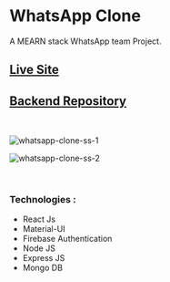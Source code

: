 # WhatsApp Clone

A MEARN stack WhatsApp team Project. <br/>

## [Live Site](https://whatsapp-mern-teamproject.web.app/ "WhatsApp Clone")
## [Backend Repository](https://github.com/chistyhimel/whatsapp-clone-server "WhatsApp Clone Server")

<br/>

![whatsapp-clone-ss-1](https://user-images.githubusercontent.com/64969805/100899308-e2164000-34eb-11eb-8ac9-ae987224fc02.jpg)

![whatsapp-clone-ss-2](https://user-images.githubusercontent.com/64969805/100899302-dfb3e600-34eb-11eb-8628-2fe8d838eb40.jpg)

  <br/>

### Technologies : <br/>
- React Js
- Material-UI
- Firebase Authentication
- Node JS
- Express JS
- Mongo DB
  

